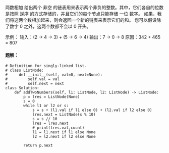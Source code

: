 两数相加
给出两个 非空 的链表用来表示两个非负的整数。其中，它们各自的位数是按照 逆序 的方式存储的，并且它们的每个节点只能存储 一位 数字。
如果，我们将这两个数相加起来，则会返回一个新的链表来表示它们的和。
您可以假设除了数字 0 之外，这两个数都不会以 0 开头。

示例：
输入：(2 -> 4 -> 3) + (5 -> 6 -> 4)
输出：7 -> 0 -> 8
原因：342 + 465 = 807

#### 题解：
```
# Definition for singly-linked list.
# class ListNode:
#     def __init__(self, val=0, next=None):
#         self.val = val
#         self.next = next
class Solution:
    def addTwoNumbers(self, l1: ListNode, l2: ListNode) -> ListNode:
        p = lres = ListNode(None)
        s = 0
        while l1 or l2 or s:
            s = s + (l1.val if l1 else 0) + (l2.val if l2 else 0)
            lres.next = ListNode(s % 10)
            s = s // 10
            lres = lres.next
            # print(lres.val,count)
            l1 = l1.next if l1 else None
            l2 = l2.next if l2 else None

        return p.next
```
